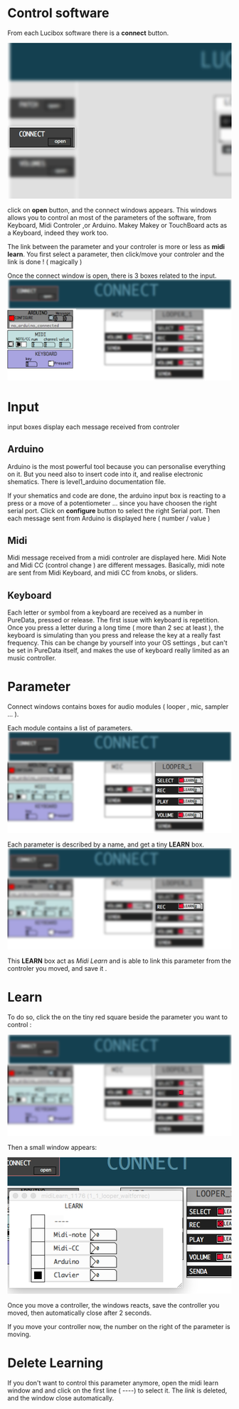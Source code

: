 # Control software

From each Lucibox software there is a **connect** button.

![gui connect](img/click-connect.png)

click on **open** button, and the connect windows appears.
This windows allows you to control an most of the parameters of the software, from Keyboard, Midi Controler ,or Arduino. 
Makey Makey or TouchBoard acts as a Keyboard, indeed they work too.

The link between the parameter and your controler is more or less as **midi learn**. You first select a parameter, then click/move your controler and the link is done ! ( magically )

Once the connect window is open, there is 3 boxes related to the input.
![connect input](img/connect-1.png)

# Input 
input boxes display each message received from controler

## Arduino
Arduino is the most powerful tool because you can personalise everything on it. But you need also to insert code into it, and realise electronic shematics. There is level1_arduino documentation file.

If your shematics and code are done, the arduino input box is reacting to a press or a move of a potentiometer ... since you have choosen the right serial port.  Click on **configure** button to select the right Serial port. Then each message sent from Arduino is displayed here ( number / value )

## Midi

Midi message received from a midi controler are displayed here. Midi Note and Midi CC (control change ) are different messages. Basically, midi note are sent from Midi Keyboard, and midi CC from knobs, or sliders.

## Keyboard

Each letter or symbol from a keyboard are received as a number in PureData, pressed or release.  The first issue with keyboard is repetition. Once you press a letter during a long time ( more than 2 sec at least ), the keyboard is simulating than you press and release the key at a really fast frequency. This can be change by yourself into your OS settings , but can't be set in PureData itself, and makes the use of keyboard really limited as an music controller. 


# Parameter
Connect windows contains boxes for audio modules ( looper , mic, sampler ... ). 

Each module contains a list of parameters.
![connect input](img/connect-2.png)

Each parameter is described by a name, and get a tiny **LEARN** box.
![connect input](img/connect-3.png)

This **LEARN** box act as *Midi Learn* and is able to link this parameter from the controler you moved, and save it .

# Learn

To do so, click the on the tiny red square beside the parameter you want to control :

![connect input](img/connect-4.png)

Then a small window appears:

![connect input](img/connect-submenu.png)

Once you move a controller, the windows reacts, save the controller you moved, then automatically close after 2 seconds.

If you move your controller now, the number on the right of the parameter is moving.

# Delete Learning

If you don't want to control this parameter anymore, open the midi learn window and and click on the first line ( ----) to select it. The *link* is deleted, and the window close automatically.












